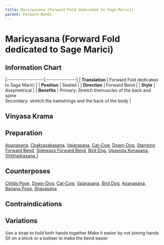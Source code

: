 ```yaml
---
title: Maricyasana (Forward Fold dedicated to Sage Marici)
parent: Forward Bends
---
```

# Maricyasana (Forward Fold dedicated to Sage Marici)

## Information Chart

|:------------------|:---------------|
| **Translation**       |  Forward Fold dedicated to Sage Marici |
| **Position**          |  Seated  |
| **Direction**         |   Forward Bend  |
| **Style**             |   Assymetrical  |
| **Benefits**          | Primary: Stretch themuscles of the back and spine <br> Secondary: stretch the hamstrings and the back of the body   |


## Vinyasa Krama 

## Preparation 
[Apanasana](), [Chakravakasana](), [Vajarasana](), [Cat-Cow](), [Down-Dog](), [Stanging Forward Bend](), [Sideways Forward Bend](), [Bird Dog](), [Upavista Konasana](), [Virbhadrasana 1]()

## Counterposes
[Childs Pose](), [Down-Dog](), [Cat-Cow](), [Vajarasana](), [Bird Dog](), [Apanasana](), [Banana Pose](), [Shavasana]()

## Contraindications

## Variations
Use a strap to hold both hands together
Make it easier by not joining hands
Sit on a block or a boltser to make the bend easier